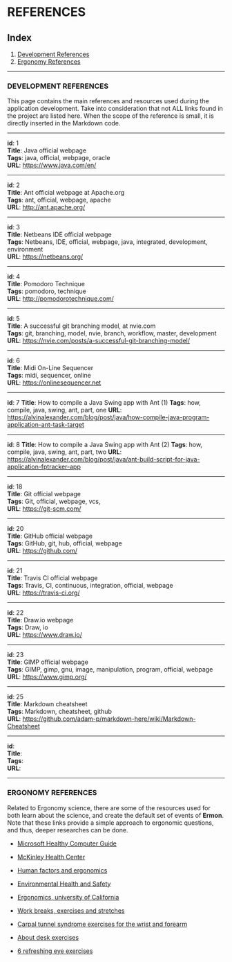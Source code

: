 REFERENCES
==========

## Index
1. [Development References](#development-references)
2. [Ergonomy References](#ergonomy-references)

---

### DEVELOPMENT REFERENCES
This page contains the main references and resources used during the application development. Take into consideration that not ALL
links found in the project are listed here. When the scope of the reference is small, it is directly inserted in the Markdown code.

___
**id**: 1   
**Title**: Java official webpage    
**Tags**: java, official, webpage, oracle   
**URL**: https://www.java.com/en/    
___
**id**: 2   
**Title**: Ant official webpage at Apache.org  
**Tags**: ant, official, webpage, apache   
**URL**: http://ant.apache.org/   
___
**id**: 3    
**Title**: Netbeans IDE official webpage   
**Tags**: Netbeans, IDE, official, webpage, java, integrated, development, environment   
**URL**:  https://netbeans.org/
___
**id**: 4   
**Title**: Pomodoro Technique   
**Tags**: pomodoro, technique    
**URL**: http://pomodorotechnique.com/  
___
**id**: 5   
**Title**: A successful git branching model, at nvie.com   
**Tags**: git, branching, model, nvie, branch, workflow, master, development   
**URL**:  https://nvie.com/posts/a-successful-git-branching-model/
___
**id**: 6   
**Title**: Midi On-Line Sequencer   
**Tags**: midi, sequencer, online   
**URL**: https://onlinesequencer.net 
___
**id**: 7
**Title**: How to compile a Java Swing app with Ant (1)
**Tags**: how, compile, java, swing, ant, part, one
**URL**: https://alvinalexander.com/blog/post/java/how-compile-java-program-application-ant-task-target
___
**id**: 8
**Title**: How to compile a Java Swing app with Ant (2)
**Tags**: how, compile, java, swing, ant, part, two
**URL**: https://alvinalexander.com/blog/post/java/ant-build-script-for-java-application-fptracker-app
___
**id**: 18   
**Title**: Git official webpage   
**Tags**: Git, official, webpage, vcs,    
**URL**: https://git-scm.com/   
___
**id**: 20   
**Title**: GitHub official webpage   
**Tags**: GitHub, git, hub, official, webpage   
**URL**: https://github.com/   
___
**id**: 21   
**Title**: Travis CI official webpage   
**Tags**: Travis, CI, continuous, integration, official, webpage   
**URL**: https://travis-ci.org/   
___
**id**: 22   
**Title**: Draw.io webpage   
**Tags**: Draw, io   
**URL**: https://www.draw.io/   
___
**id**: 23   
**Title**: GIMP official webpage   
**Tags**: GIMP, gimp, gnu, image, manipulation, program, official, webpage   
**URL**: https://www.gimp.org/   
___
**id**: 25   
**Title**: Markdown cheatsheet   
**Tags**: Markdown, cheatsheet, github   
**URL**: https://github.com/adam-p/markdown-here/wiki/Markdown-Cheatsheet   
___
**id**:    
**Title**:    
**Tags**:    
**URL**:    

---

### ERGONOMY REFERENCES

Related to Ergonomy science, there are some of the resources used for both learn about the science, 
and create the default set of events of **Ermon**. Note that these links provide a simple approach to ergonomic questions, 
and thus, deeper researches can be done.

- [Microsoft Healthy Computer Guide](http://www.microsoft.com/hardware/en-us/support/healthy-computing-guide)

- [McKinley Health Center](http://www.mckinley.illinois.edu/Handouts/posture_study_habits/posture_study_habits.htm)

- [Human factors and ergonomics](https://en.wikipedia.org/wiki/Human_factors_and_ergonomics)

- [Environmental Health and Safety](http://www.ehs.pitt.edu/workplace/10steps.html)

- [Ergonomics, university of California](http://ergo.berkeley.edu/services/computer_use.php)

- [Work breaks, exercises and stretches](http://web.stanford.edu/dept/EHS/prod/general/ergo/microbreaks.html)

- [Carpal tunnel syndrome exercises for the wrist and forearm](http://www.safecomputingtips.com/ct-exercises/)

- [About desk exercises](http://www.onestopergonomics.com/pages/desk-exercises-ergonomic-breaks)

- [6 refreshing eye exercises](http://www.rebuildyourvision.com/blog/vision-conditions/computer-vision-syndrome/6-refreshing-eye-exercises-for-tired-computer-users/)
